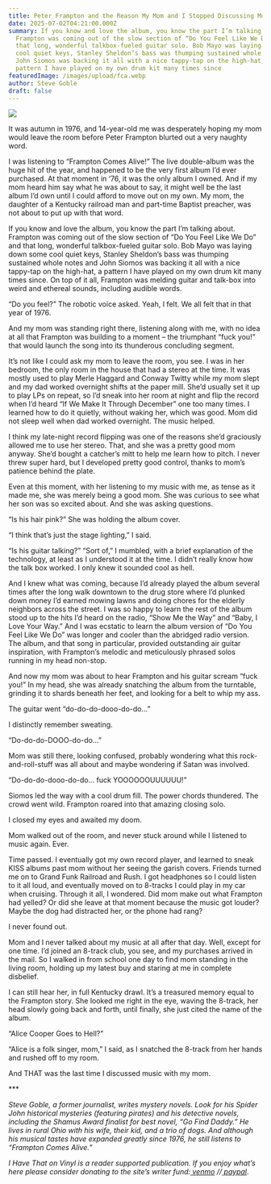 ```yaml
---
title: Peter Frampton and the Reason My Mom and I Stopped Discussing Music
date: 2025-07-02T04:21:00.000Z
summary: If you know and love the album, you know the part I’m talking about.
  Frampton was coming out of the slow section of “Do You Feel Like We Do” and
  that long, wonderful talkbox-fueled guitar solo. Bob Mayo was laying down some
  cool quiet keys, Stanley Sheldon’s bass was thumping sustained whole notes and
  John Siomos was backing it all with a nice tappy-tap on the high-hat, a
  pattern I have played on my own drum kit many times since
featuredImage: /images/upload/fca.webp
author: Steve Goble
draft: false
---
```

![](/images/upload/fca.webp)

It was autumn in 1976, and 14-year-old me was desperately hoping my mom would leave the room before Peter Frampton blurted out a very naughty word.

I was listening to “Frampton Comes Alive!” The live double-album was the huge hit of the year, and happened to be the very first album I’d ever purchased. At that moment in ‘76, it was the only album I owned. And if my mom heard him say what he was about to say, it might well be the last album I’d own until I could afford to move out on my own. My mom, the daughter of a Kentucky railroad man and part-time Baptist preacher, was not about to put up with that word.

If you know and love the album, you know the part I’m talking about. Frampton was coming out of the slow section of “Do You Feel Like We Do” and that long, wonderful talkbox-fueled guitar solo. Bob Mayo was laying down some cool quiet keys, Stanley Sheldon’s bass was thumping sustained whole notes and John Siomos was backing it all with a nice tappy-tap on the high-hat, a pattern I have played on my own drum kit many times since. On top of it all, Frampton was melding guitar and talk-box into weird and ethereal sounds, including audible words.


“Do you feel?” The robotic voice asked. Yeah, I felt. We all felt that in that year of 1976.

And my mom was standing right there, listening along with me, with no idea at all that Frampton was building to a moment – the triumphant “fuck you!” that would launch the song into its thunderous concluding segment.

It’s not like I could ask my mom to leave the room, you see. I was in her bedroom, the only room in the house that had a stereo at the time. It was mostly used to play Merle Haggard and Conway Twitty while my mom slept and my dad worked overnight shifts at the paper mill. She’d usually set it up to play LPs on repeat, so I’d sneak into her room at night and flip the record when I’d heard “If We Make It Through December” one too many times. I learned how to do it quietly, without waking her, which was good. Mom did not sleep well when dad worked overnight. The music helped.

I think my late-night record flipping was one of the reasons she’d graciously allowed me to use her stereo. That, and she was a pretty good mom anyway. She’d bought a catcher’s mitt to help me learn how to pitch. I never threw super hard, but I developed pretty good control, thanks to mom’s patience behind the plate.

Even at this moment, with her listening to my music with me, as tense as it made me, she was merely being a good mom. She was curious to see what her son was so excited about. And she was asking questions.

“Is his hair pink?” She was holding the album cover.


“I think that’s just the stage lighting,” I said.

“Is his guitar talking?” “Sort of,” I mumbled, with a brief explanation of the technology, at least as I understood it at the time. I didn’t really know how the talk box worked. I only knew it sounded cool as hell.


And I knew what was coming, because I’d already played the album several times after the long walk downtown to the drug store where I’d plunked down money I’d earned mowing lawns and doing chores for the elderly neighbors across the street. I was so happy to learn the rest of the album stood up to the hits I’d heard on the radio, “Show Me the Way” and “Baby, I Love Your Way.” And I was ecstatic to learn the album version of “Do You Feel Like We Do” was longer and cooler than the abridged radio version. The album, and that song in particular, provided outstanding air guitar inspiration, with Frampton’s melodic and meticulously phrased solos running in my head non-stop.

And now my mom was about to hear Frampton and his guitar scream “fuck you!” In my head, she was already snatching the album from the turntable, grinding it to shards beneath her feet, and looking for a belt to whip my ass.


The guitar went “do-do-do-dooo-do-do…”

I distinctly remember sweating.


“Do-do-do-DOOO-do-do…”


Mom was still there, looking confused, probably wondering what this rock-and-roll-stuff was all about and maybe wondering if Satan was involved.

“Do-do-do-dooo-do-do… fuck YOOOOOOUUUUUU!”

Siomos led the way with a cool drum fill. The power chords thundered. The crowd went wild. Frampton roared into that amazing closing solo.


I closed my eyes and awaited my doom.


Mom walked out of the room, and never stuck around while I listened to music again. Ever.

Time passed. I eventually got my own record player, and learned to sneak KISS albums past mom without her seeing the garish covers. Friends turned me on to Grand Funk Railroad and Rush. I got headphones so I could listen to it all loud, and eventually moved on to 8-tracks I could play in my car when cruising. Through it all, I wondered. Did mom make out what Frampton had yelled? Or did she leave at that moment because the music got louder? Maybe the dog had distracted her, or the phone had rang?


I never found out.

Mom and I never talked about my music at all after that day. Well, except for one time. I’d joined an 8-track club, you see, and my purchases arrived in the mail. So I walked in from school one day to find mom standing in the living room, holding up my latest buy and staring at me in complete disbelief.

I can still hear her, in full Kentucky drawl. It’s a treasured memory equal to the Frampton story. She looked me right in the eye, waving the 8-track, her head slowly going back and forth, until finally, she just cited the name of the album.

“Alice Cooper Goes to Hell?”

“Alice is a folk singer, mom,” I said, as I snatched the 8-track from her hands and rushed off to my room.


And THAT was the last time I discussed music with my mom.

\*\**

*Steve Goble, a former journalist, writes mystery novels. Look for his Spider John historical mysteries (featuring pirates) and his detective novels, including the Shamus Award finalist for best novel, “Go Find Daddy.” He lives in rural Ohio with his wife, their kid, and a trio of dogs. And although his musical tastes have expanded greatly since 1976, he still listens to “Frampton Comes Alive.”*



*I Have That on Vinyl is a reader supported publication. If you enjoy what’s here please consider donating to the site’s writer fund:[ venmo](https://account.venmo.com/u/Michele-Catalano2659) //[ paypal](https://www.paypal.com/paypalme/goingitaloneny?country.x=US&locale.x=en_US)*.
